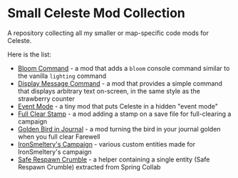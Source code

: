 # Small Celeste Mod Collection

A repository collecting all my smaller or map-specific code mods for Celeste.

Here is the list:
- [Bloom Command](https://gamebanana.com/mods/53703) - a mod that adds a `bloom` console command similar to the vanilla `lighting` command
- [Display Message Command](https://gamebanana.com/mods/421935) - a mod that provides a simple command that displays arbitrary text on-screen, in the same style as the strawberry counter
- [Event Mode](https://gamebanana.com/mods/53674) - a tiny mod that puts Celeste in a hidden "event mode"
- [Full Clear Stamp](https://gamebanana.com/mods/34279) - a mod adding a stamp on a save file for full-clearing a campaign
- [Golden Bird in Journal](https://gamebanana.com/mods/53662) - a mod turning the bird in your journal golden when you full clear Farewell
- [IronSmeltery's Campaign](https://gamebanana.com/mods/150697) - various custom entities made for IronSmeltery's campaign
- [Safe Respawn Crumble](https://gamebanana.com/mods/53746) - a helper containing a single entity (Safe Respawn Crumble) extracted from Spring Collab